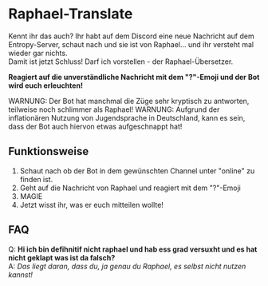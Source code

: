 # Raphael-Translate
Kennt ihr das auch? Ihr habt auf dem Discord eine neue Nachricht auf dem Entropy-Server, schaut nach und sie ist von Raphael... und ihr versteht mal wieder gar nichts.<br/>
Damit ist jetzt Schluss! Darf ich vorstellen - der Raphael-Übersetzer.

**Reagiert auf die unverständliche Nachricht mit dem "?"-Emoji und der Bot wird euch erleuchten!**

WARNUNG: Der Bot hat manchmal die Züge sehr kryptisch zu antworten, teilweise noch schlimmer als Raphael!
WARNUNG: Aufgrund der inflationären Nutzung von Jugendsprache in Deutschland, kann es sein, dass der Bot auch hiervon etwas aufgeschnappt hat!


## Funktionsweise
1. Schaut nach ob der Bot in dem gewünschten Channel unter "online" zu finden ist.
2. Geht auf die Nachricht von Raphael und reagiert mit dem "?"-Emoji
3. MAGIE
4. Jetzt wisst ihr, was er euch mitteilen wollte!

## FAQ
Q: **Hi ich bin defihnitif nicht raphael und hab ess grad versuxht und es hat nicht geklapt was ist da falsch?**\
A: *Das liegt daran, dass du, ja genau du Raphael, es selbst nicht nutzen kannst!*
